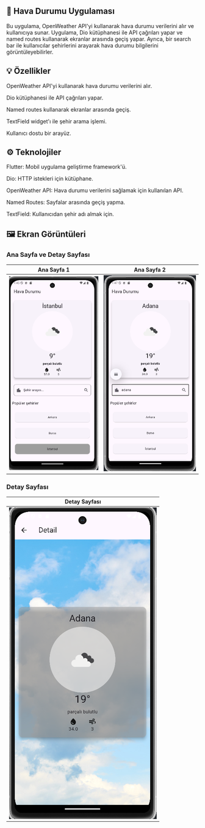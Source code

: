 ## 📱 Hava Durumu Uygulaması
Bu uygulama, OpenWeather API'yi kullanarak hava durumu verilerini alır ve kullanıcıya sunar. Uygulama, Dio kütüphanesi ile API çağrıları yapar ve named routes kullanarak ekranlar arasında geçiş yapar. Ayrıca, bir search bar ile kullanıcılar şehirlerini arayarak hava durumu bilgilerini görüntüleyebilirler.

## 💡 Özellikler
OpenWeather API'yi kullanarak hava durumu verilerini alır.

Dio kütüphanesi ile API çağrıları yapar.

Named routes kullanarak ekranlar arasında geçiş.

TextField widget'ı ile şehir arama işlemi.

Kullanıcı dostu bir arayüz.

## ⚙️ Teknolojiler
Flutter: Mobil uygulama geliştirme framework'ü.

Dio: HTTP istekleri için kütüphane.

OpenWeather API: Hava durumu verilerini sağlamak için kullanılan API.

Named Routes: Sayfalar arasında geçiş yapma.

TextField: Kullanıcıdan şehir adı almak için.


## 🖼️ Ekran Görüntüleri

### Ana Sayfa ve Detay Sayfası

| Ana Sayfa 1 | Ana Sayfa 2 |
|-------------|-------------|
| ![Ana Sayfa 1](appscreenshots/havadurumu1.png) | ![Ana Sayfa 2](appscreenshots/havadurumu2.png) |

### Detay Sayfası

| Detay Sayfası |
|----------------|
| ![Detay Sayfası](appscreenshots/havadurumu3.png) | ![Detay Sayfası](appscreenshots/havadurumu4.png) |
